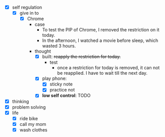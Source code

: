 - [x] self regulation
    - [x] give in to
        - [x] Chrome
            - case
                - To test the PIP of Chrome, I removed the restriction on it today.
                - In the afternoon, I watched a movie before sleep, which wasted 3 hours.
            - thought
                - [x] built: ~~reapply the restriction for today.~~
                    - test
                        - once a restriction for today is removed, it can not be reapplied. I have to wait till the next day.
                - [x] play phone:
                    - [x] sticky note
                    - [x] practice not
                - [x] **low self control**: TODO
- [x] thinking
- [x] problem solving
- [x] life
    - [x] ride bike
    - [x] call my mom
    - [x] wash clothes